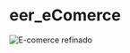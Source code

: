 # eer_eComerce

![E-comerce refinado](https://user-images.githubusercontent.com/64448041/188365914-319508b6-721d-4a72-9c90-7505c1c7c82c.png)

